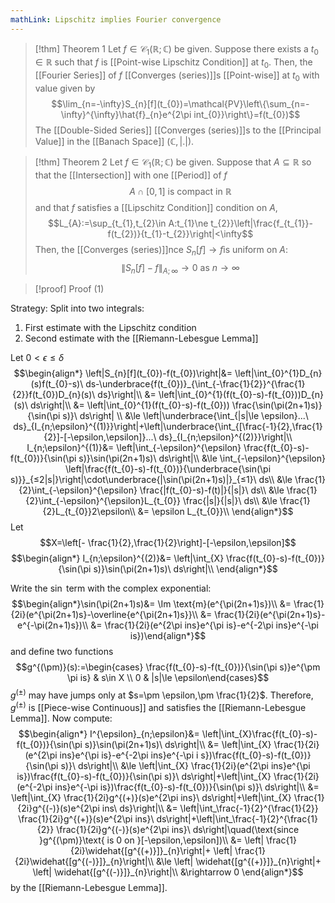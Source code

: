 ```yaml
---
mathLink: Lipschitz implies Fourier convergence
---
```

>[!thm] Theorem 1
Let $f\in\mathcal{C_1}(\mathbb{R};\mathbb{C})$ be given. Suppose there exists a $t_{0}\in \mathbb{R}$ such that $f$ is [[Point-wise Lipschitz Condition]] at $t_{0}$. Then, the [[Fourier Series]] of $f$ [[Converges (series)]]s [[Point-wise]] at $t_{0}$ with value given by $$\lim_{n=-\infty}S_{n}[f](t_{0})=\mathcal{PV}\left\{\sum_{n=-\infty}^{\infty}\hat{f}_{n}e^{2\pi int_{0}}\right\}=f(t_{0})$$The [[Double-Sided Series]] [[Converges (series)]]s to the [[Principal Value]] in the [[Banach Space]] $(\mathbb{C},|.|)$.

>[!thm] Theorem 2
Let $f\in\mathcal{C}_{1}(\mathbb{R};\mathbb{C})$ be given. Suppose that $A\subseteq \mathbb{R}$ so that the [[Intersection]] with one [[Period]] of $f$ $$A\cap[0,1]\text{ is compact in }\mathbb{R}$$and that $f$ satisfies a [[Lipschitz Condition]] condition on $A$, $$L_{A}:=\sup_{t_{1},t_{2}\in A:t_{1}\ne t_{2}}\left|\frac{f_{t_{1}}-f(t_{2})}{t_{1}-t_{2}}\right|<\infty$$Then, the [[Converges (series)]]nce $S_{n}[f]\rightarrow f$is uniform on $A$: $$\|S_{n}[f]-f\|_{A;\infty}\rightarrow 0\text{ as }n \rightarrow \infty$$




>[!proof] Proof (1)

Strategy:
Split into two integrals: 
1. First estimate with the Lipschitz condition
2. Second estimate with the [[Riemann-Lebesgue Lemma]]


Let $0<\epsilon\le \delta$
$$\begin{align*}
\left|S_{n}[f](t_{0})-f(t_{0})\right|&= \left|\int_{0}^{1}D_{n}(s)f(t_{0}-s)\ ds-\underbrace{f(t_{0})}_{\int_{-\frac{1}{2}}^{\frac{1}{2}}f(t_{0})D_{n}(s)\ ds}\right|\\
&= \left|\int_{0}^{1}(f(t_{0}-s)-f(t_{0}))D_{n}(s)\ ds\right|\\
&= \left|\int_{0}^{1}(f(t_{0}-s)-f(t_{0})) \frac{\sin(\pi(2n+1)s)}{\sin(\pi s)}\ ds\right| \\
&\le \left|\underbrace{\int_{|s|\le \epsilon}...\ ds}_{I_{n;\epsilon}^{(1)}}\right|+\left|\underbrace{\int_{[\frac{-1}{2},\frac{1}{2}]-[-\epsilon,\epsilon]}...\ ds}_{I_{n;\epsilon}^{(2)}}\right|\\
I_{n;\epsilon}^{(1)}&= \left|\int_{-\epsilon}^{\epsilon} \frac{f(t_{0}-s)-f(t_{0})}{\sin(\pi s)}\sin(\pi(2n+1)s)\ ds\right|\\
&\le \int_{-\epsilon}^{\epsilon} \left|\frac{f(t_{0}-s)-f(t_{0})}{\underbrace{\sin(\pi s)}}_{≤2|s|}\right|\cdot\underbrace{|\sin(\pi(2n+1)s)|}_{≤1}\ ds\\
&\le \frac{1}{2}\int_{-\epsilon}^{\epsilon} \frac{|f(t_{0}-s)-f(t)|}{|s|}\ ds\\
&\le \frac{1}{2}\int_{-\epsilon}^{\epsilon}L_{t_{0}} \frac{|s|}{|s|}\ ds\\
&\le \frac{1}{2}L_{t_{0}}2\epsilon\\
&= \epsilon L_{t_{0}}\\
\end{align*}$$
Let $$X=\left[- \frac{1}{2},\frac{1}{2}\right]-[-\epsilon,\epsilon]$$
$$\begin{align*}
I_{n;\epsilon}^{(2)}&= \left|\int_{X} \frac{f(t_{0}-s)-f(t_{0})}{\sin(\pi s)}\sin(\pi(2n+1)s)\ ds\right|\\
\end{align*}$$

Write the $\sin$ term with the complex exponential: $$\begin{align*}\sin(\pi(2n+1)s)&= \Im \text{m}(e^{\pi(2n+1)s})\\
&= \frac{1}{2i}(e^{\pi(2n+1)s}-\overline{e^{\pi(2n+1)s}}\\
&= \frac{1}{2i}(e^{\pi(2n+1)s}-e^{-\pi(2n+1)s})\\
&= \frac{1}{2i}(e^{2\pi ins}e^{\pi is}-e^{-2\pi ins}e^{-\pi is})\end{align*}$$and define two functions $$g^{(\pm)}(s):=\begin{cases} \frac{f(t_{0}-s)-f(t_{0})}{\sin(\pi s)}e^{\pm \pi is} & s\in X \\
0 & |s|\le \epsilon\end{cases}$$
$g^{(\pm)}$ may have jumps only at $s=\pm \epsilon,\pm \frac{1}{2}$. Therefore, $g^{(\pm)}$ is [[Piece-wise Continuous]] and satisfies the [[Riemann-Lebesgue Lemma]]. Now compute: $$\begin{align*}
I^{\epsilon}_{n;\epsilon}&= \left|\int_{X}\frac{f(t_{0}-s)-f(t_{0})}{\sin(\pi s)}\sin(\pi(2n+1)s)\ ds\right|\\
&= \left|\int_{X} \frac{1}{2i}(e^{2\pi ins}e^{\pi is}-e^{-2\pi ins}e^{-\pi i s})\frac{f(t_{0}-s)-f(t_{0})}{\sin(\pi s)}\ ds\right|\\
&\le \left|\int_{X} \frac{1}{2i}(e^{2\pi ins}e^{\pi is})\frac{f(t_{0}-s)-f(t_{0})}{\sin(\pi s)}\ ds\right|+\left|\int_{X} \frac{1}{2i}(e^{-2\pi ins}e^{-\pi is})\frac{f(t_{0}-s)-f(t_{0})}{\sin(\pi s)}\ ds\right|\\
&= \left|\int_{X} \frac{1}{2i}g^{(+)}(s)e^{2\pi ins}\ ds\right|+\left|\int_{X} \frac{1}{2i}g^{(-)}(s)e^{2\pi ins\ ds}\right|\\
&= \left|\int_\frac{-1}{2}^{\frac{1}{2}} \frac{1}{2i}g^{(+)}(s)e^{2\pi ins}\ ds\right|+\left|\int_\frac{-1}{2}^{\frac{1}{2}} \frac{1}{2i}g^{(-)}(s)e^{2\pi ins}\ ds\right|\quad(\text{since }g^{(\pm)}\text{ is 0 on }[-\epsilon,\epsilon])\\
&= \left| \frac{1}{2i}\widehat{[g^{(+)}]}_{n}\right|+ \left| \frac{1}{2i}\widehat{[g^{(-)}]}_{n}\right|\\
&\le \left| \widehat{[g^{(+)}]}_{n}\right|+ \left| \widehat{[g^{(-)}]}_{n}\right|\\
&\rightarrow 0
\end{align*}$$
by the [[Riemann-Lebesgue Lemma]]. 